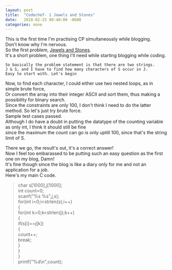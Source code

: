 ```yaml
---
layout: post
title:  "Codechef- 1 Jewels and Stones"
date:   2018-02-25 00:40:00 -0600
categories: none
---
```


This is the first time I'm practising CP simultaneously while blogging.  
Don't know why I'm nervous.  
So the first problem, [Jewels and Stones](https://www.codechef.com/problems/STONES).  
It's a short problem, one thing I'll need while starting blogging while coding.

    So basically the problem statement is that there are two strings.  
    J & S, and I have to find how many characters of S occur in J.
    Easy to start with. Let's begin  

Now, to find each character, I could either use two nested loops, as in simple brute force,  
Or convert the array into their integer ASCII and sort them, thus making a possibility for binary search.  
Since the constraints are only 100, I don't think I need to do the latter method. So let's just try brute force.  
Sample test cases passed.   
Although I do have a doubt in putting the datatype of the counting variable as only int, I think it should still be fine  
since the maximum the count can go is only uptill 100, since that's the string limit of S.

There we go, the result's out, it's a correct answer!  
Now I feel too embarassed to be putting such an easy question as the first one on my blog, Damn!  
It's fine though since the blog is like a diary only for me and not an application for a job.  
Here's my main C code.

>char s[1000],j[1000];  
int count=0;  
scanf("%s %s",j,s);  
for(int i=0;i<strlen(s);i++)  
{  
  for(int k=0;k<strlen(j);k++)  
  {  
    if(s[i]==j[k])  
    {  
      count++;  
      break;  
    }  
  }  
}  
printf("%d\n",count); 
